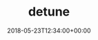---
path: "/detune"
date: "2018-05-23T12:34:00+00:00"
title: "detune"
tags: ["Experiments", "Tools"]
thumbnail: "https://i.imgur.com/xjgNOfW.gif"
cover: "detune_cover.png"
embed: '<iframe width="100%" height="315" src="https://www.youtube.com/embed/7xnZwB00mrE?rel=0&amp;controls=0&amp;showinfo=0" frameborder="0" allow="autoplay; encrypted-media" allowfullscreen></iframe>'
about: "detune uses Apple’s ARKit and the TrueDepth camera (currently available only on iPhone X) to trigger music events, and to allow users to play music using face impressions. The motivation behind the project was to make Apple’s TrueDepth camera more accessible for creative coders."
links: [['Website', 'https://detune.app'], ['App store', 'https://itunes.apple.com/us/app/detune-music-with-your-face/id1370740132?mt=8'], ['Github', 'https://github.com/dodiku/detune'], ['Presskit', 'http://www.detuneapp.com/media.html']]
components: [['code', 'Swift'], ['software', 'AudioKit'], ['3d', 'iPhoneX TrueDepth']]
credits: 'Developed with <a target="_blank" href="https://drorayalon.com">Dror Ayalon</a>'
press: [['AudioKit', 'https://audiokitpro.com/detune-play-music-with-your-face/']]
excerpt: "detune allows users to play music using face impressions."
---